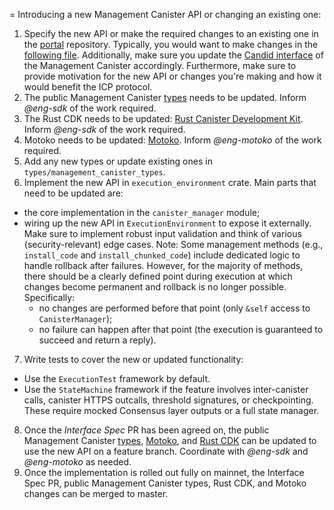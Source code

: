 = Introducing a new Management Canister API or changing an existing one:

1. Specify the new API or make the required changes to an existing one in the [portal](https://github.com/dfinity/portal) repository. Typically, you would want to make changes in the [following file](https://github.com/dfinity/portal/blob/master/docs/references/ic-interface-spec.md). Additionally, make sure you update the [Candid interface](https://github.com/dfinity/portal/blob/master/docs/references/_attachments/ic.did) of the Management Canister accordingly. Furthermore, make sure to provide motivation for the new API or changes you're making and how it would benefit the ICP protocol.
2. The public Management Canister [types](https://crates.io/crates/ic-management-canister-types) needs to be updated. Inform *@eng-sdk* of the work required.
3. The Rust CDK needs to be updated: [Rust Canister Development Kit](https://github.com/dfinity/cdk-rs). Inform *@eng-sdk* of the work required.
4. Motoko needs to be updated: [Motoko](https://github.com/dfinity/motoko). Inform *@eng-motoko* of the work required.
5. Add any new types or update existing ones in `types/management_canister_types`.
6. Implement the new API in `execution_environment` crate. Main parts that need to be updated are:
- the core implementation in the `canister_manager` module;
- wiring up the new API in `ExecutionEnvironment` to expose it externally.
Make sure to implement robust input validation and think of various (security-relevant) edge cases.
Note: Some management methods (e.g., `install_code` and `install_chunked_code`) include dedicated logic to handle rollback after failures. However, for the majority of methods, there should be a clearly defined point during execution at which changes become permanent and rollback is no longer possible. Specifically:
  - no changes are performed before that point (only `&self` access to `CanisterManager`);
  - no failure can happen after that point (the execution is guaranteed to succeed and return a reply).
7. Write tests to cover the new or updated functionality:
- Use the `ExecutionTest` framework by default.
- Use the `StateMachine` framework if the feature involves inter-canister calls, canister HTTPS outcalls, threshold signatures, or checkpointing. These require mocked Consensus layer outputs or a full state manager.
8. Once the *Interface Spec* PR has been agreed on, the public Management Canister [types](https://crates.io/crates/ic-management-canister-types), [Motoko](https://github.com/dfinity/motoko), and [Rust CDK](https://github.com/dfinity/cdk-rs) can be updated to use the new API on a feature branch. Coordinate with *@eng-sdk* and *@eng-motoko* as needed.
9. Once the implementation is rolled out fully on mainnet, the Interface Spec PR, public Management Canister types, Rust CDK, and Motoko changes can be merged to master.
